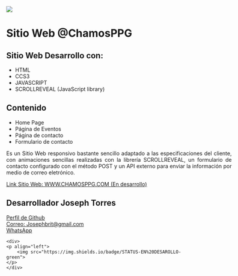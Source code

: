 
<html>
    <div >  
        <a href="www.chamosppg.com"> <img src="https://user-images.githubusercontent.com/113720204/193478870-629b7cd2-8d0e-425c-9eae-83eae1f4a3ed.jpg"></a>
        <div>
            <h1>Sitio Web @ChamosPPG</h1>
            <h2>Sitio Web Desarrollo con:</h2>
            <ul>
                <li>HTML</li>
                <li>CCS3</li>
                <li>JAVASCRIPT</li>
                <li>SCROLLREVEAL (JavaScript library)</li>
            </ul>     
        </div>
        <div>
            <h2>Contenido</h2>
            <ul>
                <li>Home Page</li>
                <li>Página de Eventos</li>
                <li>Página de contacto</li>
                <li>Formulario de contacto</li>
            </ul>  
            <p style="width: 600px; text-align: justify;">Es un Sitio Web responsivo bastante sencillo adaptado a las especificaciones del cliente, con animaciones sencillas realizadas con la librería SCROLLREVEAL, un formulario de contacto configurado con el método POST y un API externo para enviar la información por medio de correo eletrónico.</p>  
            <a href="www.chamosppg.com">Link Sitio Web: WWW.CHAMOSPPG.COM (En desarrollo)</a>
        </div>
        <div>
            <h2>Desarrollador Joseph Torres</h2>
            <div><a href="https://josephtorresdev.github.io/portafolio/" target="_blank">Perfil de Github</a></div>
            <div><a href="https://mail.google.com/mail/u/0/?fs=1&tf=cm&source=mailto&to=jamdossoporte@gmail.com" target="_blank">Correo: Josephbrit@gmail.com</a></div>
            <div><a href="https://wa.link/40npte" target="_blank">WhatsApp</a></div>        
        </div>
    </div>
    
    <div>
    <p align="left">
        <img src="https://img.shields.io/badge/STATUS-EN%20DESAROLLO-green">
    </p>
    </div>
</html>

